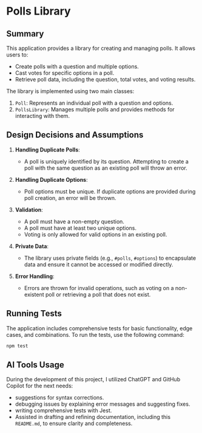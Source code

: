 
# Polls Library

## Summary
This application provides a library for creating and managing polls. It allows users to:
- Create polls with a question and multiple options.
- Cast votes for specific options in a poll.
- Retrieve poll data, including the question, total votes, and voting results.

The library is implemented using two main classes:
1. `Poll`: Represents an individual poll with a question and options.
2. `PollsLibrary`: Manages multiple polls and provides methods for interacting with them.

## Design Decisions and Assumptions
1. **Handling Duplicate Polls**: 
   - A poll is uniquely identified by its question. Attempting to create a poll with the same question as an existing poll will throw an error.

2. **Handling Duplicate Options**:
   - Poll options must be unique. If duplicate options are provided during poll creation, an error will be thrown.

3. **Validation**:
   - A poll must have a non-empty question.
   - A poll must have at least two unique options.
   - Voting is only allowed for valid options in an existing poll.

4. **Private Data**:
   - The library uses private fields (e.g., `#polls`, `#options`) to encapsulate data and ensure it cannot be accessed or modified directly.

5. **Error Handling**:
   - Errors are thrown for invalid operations, such as voting on a non-existent poll or retrieving a poll that does not exist.

## Running Tests
The application includes comprehensive tests for basic functionality, edge cases, and combinations. To run the tests, use the following command:
```sh
npm test
```

## AI Tools Usage
During the development of this project, I utilized ChatGPT and GitHub Copilot for the next needs:

   - suggestions for syntax corrections.
   - debugging issues by explaining error messages and suggesting fixes.
   - writing comprehensive tests with Jest.
   - Assisted in drafting and refining documentation, including this `README.md`, to ensure clarity and completeness.
